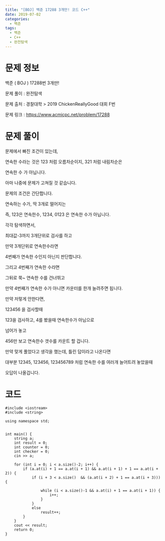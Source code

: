 ```yaml
---
title: "[BOJ] 백준 17288 3개만! 코드 C++"
date: 2019-07-02
categories: 
  - 백준
tags: 
  - 백준
  - C++
  - 완전탐색
---
```


# 문제 정보
백준 ( BOJ ) 17288번 3개만!

문제 풀이 : 완전탐색

문제 출처 : 경찰대학 > 2019 ChickenReallyGood 대회 F번

문제 링크 : https://www.acmicpc.net/problem/17288

# 문제 풀이 
문제에서 빠진 조건이 있는데,

연속한 수라는 것은 123 처럼 오름차순이지, 321 처럼 내림차순은

연속한 수 가 아닙니다. 

아마 나중에 문제가 고쳐질 것 같습니다. 

문제의 조건은 간단합니다. 

연속하는 수가, 딱 3개로 떨어지는

즉, 123은 연속한수, 1234, 0123 은 연속한 수가 아닙니다. 

각각 탐색하면서, 

최대값-3까지 3개단위로 검사를 하고

만약 3개단위로 연속한수라면 

4번째가 연속한 수인지 아닌지 판단합니다. 

그리고 4번째가 연속한 수라면

그뒤로 쭉~ 연속한 수를 건너뛰고

만약 4번쨰가 연속한 수가 아니면 카운터를 한개 늘려주면 됩니다. 

만약 저렇게 안한다면,

123456 을 검사할때

123을 검사하고, 4를 봤을때 연속한수가 아님으로

넘어가 놓고

456만 보고 연속한수 갯수를 카운트 할 겁니다.

만약 맞게 풀었다고 생각을 했는데, 틀린 답이라고 나온다면

대부분 12345, 123456, 123456789 처럼 연속한 수를 여러개 늘어트려 놓았을때 

오답이 나올겁니다.


# 코드
```
#include <iostream>
#include <string>

using namespace std;


int main() {
	string a;
	int result = 0;
	int counter = 0;
	int checker = 0;
	cin >> a;

	for (int i = 0; i < a.size()-2; i++) {
		if (a.at(i) + 1 == a.at(i + 1) && a.at(i + 1) + 1 == a.at(i + 2)) {
			if (i + 3 < a.size()  && (a.at(i + 2) + 1 == a.at(i + 3))) {

				while (i < a.size()-1 && a.at(i) + 1 == a.at(i + 1)) {
					i++;
				}
			}
			else
				result++;
		}
	}
	cout << result;
	return 0;
}
```
